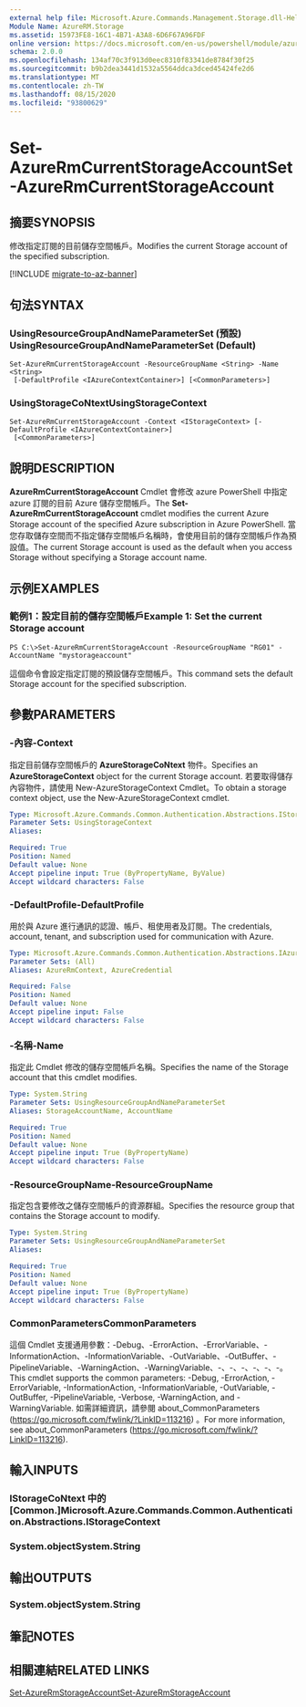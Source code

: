 ```yaml
---
external help file: Microsoft.Azure.Commands.Management.Storage.dll-Help.xml
Module Name: AzureRM.Storage
ms.assetid: 15973FE8-16C1-4B71-A3A8-6D6F67A96FDF
online version: https://docs.microsoft.com/en-us/powershell/module/azurerm.storage/set-azurermcurrentstorageaccount
schema: 2.0.0
ms.openlocfilehash: 134af70c3f913d0eec8310f83341de8784f30f25
ms.sourcegitcommit: b9b2dea3441d1532a5564ddca3dced45424fe2d6
ms.translationtype: MT
ms.contentlocale: zh-TW
ms.lasthandoff: 08/15/2020
ms.locfileid: "93800629"
---
```

# <span data-ttu-id="7221d-101">Set-AzureRmCurrentStorageAccount</span><span class="sxs-lookup"><span data-stu-id="7221d-101">Set-AzureRmCurrentStorageAccount</span></span>

## <span data-ttu-id="7221d-102">摘要</span><span class="sxs-lookup"><span data-stu-id="7221d-102">SYNOPSIS</span></span>
<span data-ttu-id="7221d-103">修改指定訂閱的目前儲存空間帳戶。</span><span class="sxs-lookup"><span data-stu-id="7221d-103">Modifies the current Storage account of the specified subscription.</span></span>

[!INCLUDE [migrate-to-az-banner](../../includes/migrate-to-az-banner.md)]

## <span data-ttu-id="7221d-104">句法</span><span class="sxs-lookup"><span data-stu-id="7221d-104">SYNTAX</span></span>

### <span data-ttu-id="7221d-105">UsingResourceGroupAndNameParameterSet (預設) </span><span class="sxs-lookup"><span data-stu-id="7221d-105">UsingResourceGroupAndNameParameterSet (Default)</span></span>
```
Set-AzureRmCurrentStorageAccount -ResourceGroupName <String> -Name <String>
 [-DefaultProfile <IAzureContextContainer>] [<CommonParameters>]
```

### <span data-ttu-id="7221d-106">UsingStorageCoNtext</span><span class="sxs-lookup"><span data-stu-id="7221d-106">UsingStorageContext</span></span>
```
Set-AzureRmCurrentStorageAccount -Context <IStorageContext> [-DefaultProfile <IAzureContextContainer>]
 [<CommonParameters>]
```

## <span data-ttu-id="7221d-107">說明</span><span class="sxs-lookup"><span data-stu-id="7221d-107">DESCRIPTION</span></span>
<span data-ttu-id="7221d-108">**AzureRmCurrentStorageAccount** Cmdlet 會修改 azure PowerShell 中指定 azure 訂閱的目前 Azure 儲存空間帳戶。</span><span class="sxs-lookup"><span data-stu-id="7221d-108">The **Set-AzureRmCurrentStorageAccount** cmdlet modifies the current Azure Storage account of the specified Azure subscription in Azure PowerShell.</span></span>
<span data-ttu-id="7221d-109">當您存取儲存空間而不指定儲存空間帳戶名稱時，會使用目前的儲存空間帳戶作為預設值。</span><span class="sxs-lookup"><span data-stu-id="7221d-109">The current Storage account is used as the default when you access Storage without specifying a Storage account name.</span></span>

## <span data-ttu-id="7221d-110">示例</span><span class="sxs-lookup"><span data-stu-id="7221d-110">EXAMPLES</span></span>

### <span data-ttu-id="7221d-111">範例1：設定目前的儲存空間帳戶</span><span class="sxs-lookup"><span data-stu-id="7221d-111">Example 1: Set the current Storage account</span></span>
```
PS C:\>Set-AzureRmCurrentStorageAccount -ResourceGroupName "RG01" -AccountName "mystorageaccount"
```

<span data-ttu-id="7221d-112">這個命令會設定指定訂閱的預設儲存空間帳戶。</span><span class="sxs-lookup"><span data-stu-id="7221d-112">This command sets the default Storage account for the specified subscription.</span></span>

## <span data-ttu-id="7221d-113">參數</span><span class="sxs-lookup"><span data-stu-id="7221d-113">PARAMETERS</span></span>

### <span data-ttu-id="7221d-114">-內容</span><span class="sxs-lookup"><span data-stu-id="7221d-114">-Context</span></span>
<span data-ttu-id="7221d-115">指定目前儲存空間帳戶的 **AzureStorageCoNtext** 物件。</span><span class="sxs-lookup"><span data-stu-id="7221d-115">Specifies an **AzureStorageContext** object for the current Storage account.</span></span>
<span data-ttu-id="7221d-116">若要取得儲存內容物件，請使用 New-AzureStorageContext Cmdlet。</span><span class="sxs-lookup"><span data-stu-id="7221d-116">To obtain a storage context object, use the New-AzureStorageContext cmdlet.</span></span>

```yaml
Type: Microsoft.Azure.Commands.Common.Authentication.Abstractions.IStorageContext
Parameter Sets: UsingStorageContext
Aliases:

Required: True
Position: Named
Default value: None
Accept pipeline input: True (ByPropertyName, ByValue)
Accept wildcard characters: False
```

### <span data-ttu-id="7221d-117">-DefaultProfile</span><span class="sxs-lookup"><span data-stu-id="7221d-117">-DefaultProfile</span></span>
<span data-ttu-id="7221d-118">用於與 Azure 進行通訊的認證、帳戶、租使用者及訂閱。</span><span class="sxs-lookup"><span data-stu-id="7221d-118">The credentials, account, tenant, and subscription used for communication with Azure.</span></span>

```yaml
Type: Microsoft.Azure.Commands.Common.Authentication.Abstractions.IAzureContextContainer
Parameter Sets: (All)
Aliases: AzureRmContext, AzureCredential

Required: False
Position: Named
Default value: None
Accept pipeline input: False
Accept wildcard characters: False
```

### <span data-ttu-id="7221d-119">-名稱</span><span class="sxs-lookup"><span data-stu-id="7221d-119">-Name</span></span>
<span data-ttu-id="7221d-120">指定此 Cmdlet 修改的儲存空間帳戶名稱。</span><span class="sxs-lookup"><span data-stu-id="7221d-120">Specifies the name of the Storage account that this cmdlet modifies.</span></span>

```yaml
Type: System.String
Parameter Sets: UsingResourceGroupAndNameParameterSet
Aliases: StorageAccountName, AccountName

Required: True
Position: Named
Default value: None
Accept pipeline input: True (ByPropertyName)
Accept wildcard characters: False
```

### <span data-ttu-id="7221d-121">-ResourceGroupName</span><span class="sxs-lookup"><span data-stu-id="7221d-121">-ResourceGroupName</span></span>
<span data-ttu-id="7221d-122">指定包含要修改之儲存空間帳戶的資源群組。</span><span class="sxs-lookup"><span data-stu-id="7221d-122">Specifies the resource group that contains the Storage account to modify.</span></span>

```yaml
Type: System.String
Parameter Sets: UsingResourceGroupAndNameParameterSet
Aliases:

Required: True
Position: Named
Default value: None
Accept pipeline input: True (ByPropertyName)
Accept wildcard characters: False
```

### <span data-ttu-id="7221d-123">CommonParameters</span><span class="sxs-lookup"><span data-stu-id="7221d-123">CommonParameters</span></span>
<span data-ttu-id="7221d-124">這個 Cmdlet 支援通用參數：-Debug、-ErrorAction、-ErrorVariable、-InformationAction、-InformationVariable、-OutVariable、-OutBuffer、-PipelineVariable、-WarningAction、-WarningVariable、-、-、-、-、-、-。</span><span class="sxs-lookup"><span data-stu-id="7221d-124">This cmdlet supports the common parameters: -Debug, -ErrorAction, -ErrorVariable, -InformationAction, -InformationVariable, -OutVariable, -OutBuffer, -PipelineVariable, -Verbose, -WarningAction, and -WarningVariable.</span></span> <span data-ttu-id="7221d-125">如需詳細資訊，請參閱 about_CommonParameters (https://go.microsoft.com/fwlink/?LinkID=113216) 。</span><span class="sxs-lookup"><span data-stu-id="7221d-125">For more information, see about_CommonParameters (https://go.microsoft.com/fwlink/?LinkID=113216).</span></span>

## <span data-ttu-id="7221d-126">輸入</span><span class="sxs-lookup"><span data-stu-id="7221d-126">INPUTS</span></span>

### <span data-ttu-id="7221d-127">IStorageCoNtext 中的 [Common.]</span><span class="sxs-lookup"><span data-stu-id="7221d-127">Microsoft.Azure.Commands.Common.Authentication.Abstractions.IStorageContext</span></span>

### <span data-ttu-id="7221d-128">System.object</span><span class="sxs-lookup"><span data-stu-id="7221d-128">System.String</span></span>

## <span data-ttu-id="7221d-129">輸出</span><span class="sxs-lookup"><span data-stu-id="7221d-129">OUTPUTS</span></span>

### <span data-ttu-id="7221d-130">System.object</span><span class="sxs-lookup"><span data-stu-id="7221d-130">System.String</span></span>

## <span data-ttu-id="7221d-131">筆記</span><span class="sxs-lookup"><span data-stu-id="7221d-131">NOTES</span></span>

## <span data-ttu-id="7221d-132">相關連結</span><span class="sxs-lookup"><span data-stu-id="7221d-132">RELATED LINKS</span></span>

[<span data-ttu-id="7221d-133">Set-AzureRmStorageAccount</span><span class="sxs-lookup"><span data-stu-id="7221d-133">Set-AzureRmStorageAccount</span></span>](./Set-AzureRmStorageAccount.md)


